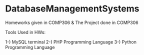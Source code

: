# DatabaseManagementSystems
Homeworks given in COMP306 &amp; The Project done in COMP306


Tools Used in HWs:

1-) MySQL terminal
2-) PHP Programming Language
3-) Python Programming Language

